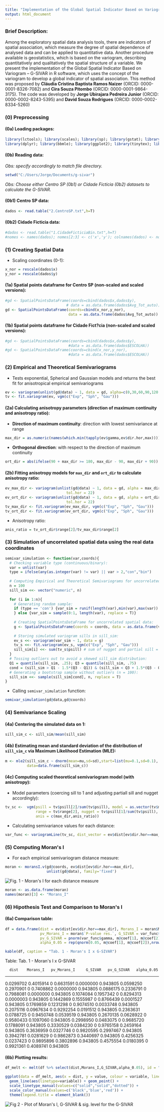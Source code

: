 ```yaml
---
title: "Implementation of the Global Spatial Indicator Based on Variogram (G-SIVAR) in R"
output: html_document
---
```



### Brief Description:

Among the exploratory spatial data analysis tools, there are indicators of spatial association, which measure the degree of spatial dependence of analysed data and can be applied to quantitative data. Another procedure available is geostatistics, which is based on the variogram, describing quantitatively and qualitatively the spatial structure of a variable. We present the implementation of the Global Spatial Indicator Based on Variogram – G-SIVAR in R software, which uses the concept of the variogram to develop a global indicator of spatial association. This method was proposed by **Cláudia Cristina Baptista Ramos Naizer** (ORCID: 0000-0001-8326-7082) and **Cira Souza Pitombo** (ORCID: 0000-0001-9864-3175). The code was developed by **Jorge Ubirajara Pedreira Junior** (ORCID: 0000-0002-8243-5395) and **David Souza Rodrigues** (ORCID: 0000-0002-8334-5260)

### (0) Preprocessing 
#### (0a) Loading packages:

```r
library(lctools); library(scales); library(sp); library(gstat); library(reshape2);
library(dplyr); library(bbmle); library(ggplot2); library(tinytex); library(knitr)
```

#### (0b) Reading data:
*Obs: specify accordingly to match file directory.*

```r
setwd("C:/Users/Jorge/Documents/g-sivar") 
```

*Obs: Choose either Centro SP (0b1) or Cidade Ficticia (0b2) datasets to calculate the G-SIVAR.*

#### (0b1) Centro SP data:


```r
dados <- read.table("2.CentroSP.txt",h=T)
```

####  (0b2) Cidade Ficticia data:

```r
#dados <- read.table("1.CidadeFicticiaBin.txt",h=T)
#nomes <- names(dados); nomes[2:3] <- c('x','y'); colnames(dados) <- nomes
```

### (1) Creating Spatial Data
* Scaling coordinates (0-1):

```r
x_nor = rescale(dados$x)
y_nor = rescale(dados$y)
```

#### (1a) Spatial points dataframe for Centro SP (non-scaled and scaled versions):

```r
#gd <- SpatialPointsDataFrame(coords=cbind(dados$x,dados$y),
                            # data = as.data.frame(dados$Avg_Tot_auto))
gd <- SpatialPointsDataFrame(coords=cbind(x_nor,y_nor),
                             data = as.data.frame(dados$Avg_Tot_auto))
```

#### (1b) Spatial points dataframe for Cidade Fict?cia (non-scaled and scaled versions):

```r
#gd <- SpatialPointsDataFrame(coords=cbind(dados$x,dados$y),
                             #data = as.data.frame(dados$ESCOLHA))
#gd <- SpatialPointsDataFrame(coords=cbind(x_nor,y_nor),
                             #data = as.data.frame(dados$ESCOLHA))
```

### (2) Empirical and Theoretical Semivariograms
* Tests exponential, Spherical and Gaussian models and returns the best fit for anisotropical empirical semivariograms

```r
ev <- variogram(unlist(gd@data) ~ 1, data = gd, alpha=c(0,30,60,90,120,150),tol.hor = 22) 
tv <- fit.variogram(ev, vgm(c("Exp", "Sph", "Gau"))) 
```

#### (2a) Calculating anisotropy parameters (direction of maximum continuity and anisotropy ratio):

* **Direction of maximum continuity**: direction with lowest semivariance at range

```r
max_dir = as.numeric(names(which.min(tapply(ev$gamma,ev$dir.hor,max)))) 
```
* **Orthogonal direction**: with respect to the direction of maximum continuity

```r
ort_dir = abs(ifelse(90 + max_dir >= 180, max_dir - 90, max_dir + 90)) 
```

#### (2b) Fitting anisotropy models for `max_dir` and `ort_dir` to calculate anisotropy ratio:


```r
ev_max_dir <- variogram(unlist(gd@data) ~ 1, data = gd, alpha = max_dir,
                            tol.hor = 22)
ev_ort_dir <- variogram(unlist(gd@data) ~ 1, data = gd, alpha = ort_dir,
                            tol.hor = 22)
tv_max_dir <- fit.variogram(ev_max_dir, vgm(c("Exp", "Sph", "Gau")))
tv_ort_dir <- fit.variogram(ev_ort_dir, vgm(c("Exp", "Sph", "Gau")))
```

* Anisotropy ratio: 

```r
anis_ratio = tv_ort_dir$range[2]/tv_max_dir$range[2]
```

### (3) Simulation of uncorrelated spatial data using the real data coordinates

```r
semivar_simulation <- function(var,coords){
  # Checking variable type (continuous/binary):
  var = unlist(var)
  type = ifelse(any(as.integer(var) != var) || var > 2,"con","bin")
  
  # Computing Empirical and Theoretical Semivariograms for uncorrelated spatial data:
  n = 100
  sill_sim <<- vector("numeric", n)
  
  for (i in 1:n){
    # Generating random sample:
    if (type == 'con') {var_sim = runif(length(var),min(var),max(var))
    } else {var_sim = sample(0:1, length(var), replace = T)}
    
    # Creating SpatialPointsDataFrame for uncorrelated spatial data:
    g <- SpatialPointsDataFrame(coords = coords, data = as.data.frame(var_sim))
    
    # Storing simulated variogram sills in sill_sim:
    ev_s <<- variogram(var_sim ~ 1, data = g)
    tv_s <<- fit.variogram(ev_s, vgm(c("Exp", "Sph", "Gau")))
    sill_sim[i] <<- sum(tv_s$psill) # sum of nugget and partial sill = sill
  }
  # Tossing outliers out to avoid a skewed sill_sim distribution:
  Q1 = quantile(sill_sim, .25); Q3 = quantile(sill_sim, .75)
  cond = (sill_sim > Q1 - 1.5*(Q3 - Q1)) & (sill_sim < Q3 + 1.5*(Q3 - Q1))
  # Generating a bootstrap sample without outliers (n = 100):
  sill_sim <<- sample(sill_sim[cond], n, replace = T)
}
```

* Calling `semivar_simulation` function:

```r
semivar_simulation(gd@data,gd@coords)
```

### (4) Semivariance Scaling
#### (4a) Centering the simulated data on 1:

```r
sill_sim_c <- sill_sim/mean(sill_sim)
```

#### (4b) Estimating mean and standard deviation of the distribution of `sill_sim_c` via Maximum Likelihood Estimation (MLE):

```r
m <- mle2(sill_sim_c ~ dnorm(mean=mu,sd=sd),start=list(mu=0.1,sd=0.1),
          data=data.frame(sill_sim_c))
```


#### (4c) Computing scaled theoretical semivariogram model (with anisotropy):
* Model parameters (coercing sill to 1 and adjusting partiall sill and nugget accordingly):

```r
tv_sc <-  vgm(psill = tv$psill[2]/sum(tv$psill), model = as.vector(tv$model[2]),
              range = tv$range[2], nugget = tv$psill[1]/sum(tv$psill),
              anis = c(max_dir,anis_ratio))
```

* Calculating semivariance values for each distance:

```r
var_func <- variogramLine(tv_sc, dist_vector = ev$dist[ev$dir.hor==max_dir])
```

### (5) Computing Moran's I 
* For each empirical semivariogram distance measure:

```r
moran <- moransI.v(gd@coords, ev$dist[ev$dir.hor==max_dir],
                   unlist(gd@data), family='fixed')
```

![ Fig. 1 - Moran's I for each distance measure](Figs/unnamed-chunk-19-1.png)

```r
moran <- as.data.frame(moran)
names(moran)[3] <- "Morans_I"
```

### (6) Hipothesis Test and Comparison to Moran's I
#### (6a) Comparison table:

```r
df = data.frame(dist = ev$dist[ev$dir.hor==max_dir], Morans_I = moran$Morans_I,
                pv_Morans_I = moran$`P-value res.`, G_SIVAR = var_func$gamma, 
                pv_G_SIVAR = pnorm(var_func$gamma, m@coef[1], m@coef[2]), 
                alpha_0.05 = rep(qnorm(0.05, m@coef[1], m@coef[2]),nrow(moran)))

kable(df, caption = "Tab. 1 - Moran's I x G-SIVAR")
```



Table: Tab. 1 - Moran's I x G-SIVAR

      dist    Morans_I   pv_Morans_I     G_SIVAR   pv_G_SIVAR   alpha_0.05
----------  ----------  ------------  ----------  -----------  -----------
 0.0299702   0.4015914             0   0.6631591    0.0000000     0.943805
 0.0598250   0.2970901             0   0.7408862    0.0000000     0.943805
 0.0886175   0.2336791             0   0.7988081    0.0000000     0.943805
 0.1074084   0.1957342             0   0.8294313    0.0000003     0.943805
 0.1442869   0.1555987             0   0.8766439    0.0001527     0.943805
 0.1769859   0.1231298             0   0.9074510    0.0033748     0.943805
 0.2075116   0.0967634             0   0.9292254    0.0191512     0.943805
 0.2363631   0.0788725             0   0.9450748    0.0539519     0.943805
 0.2670135   0.0628922             0   0.9580433    0.1097060     0.943805
 0.2998950   0.0483075             0   0.9685720    0.1788091     0.943805
 0.3330529   0.0384230             0   0.9765158    0.2459164     0.943805
 0.3636959   0.0327746             0   0.9820595    0.2997467     0.943805
 0.3942781   0.0281629             0   0.9862873    0.3440697     0.943805
 0.4256325   0.0237423             0   0.9895896    0.3802896     0.943805
 0.4575554   0.0180395             0   0.9921361    0.4089741     0.943805

#### (6b) Plotting results:

```r
df_melt <- melt(df %>% select(dist,Morans_I,G_SIVAR,alpha_0.05), id = "dist")

ggplot(data = df_melt, aes(x = dist, y = value, colour = variable, linetype = variable)) +
  geom_line(aes(linetype=variable)) + geom_point() +
  scale_linetype_manual(values=c("solid","solid","dotted")) +
  scale_color_manual(values=c('black','blue','red')) +
  theme(legend.title = element_blank())
```

![Fig 2 - Plot of Moran's I, G-SIVAR & sig. level for the G-SIVAR](Figs/unnamed-chunk-21-1.png)


